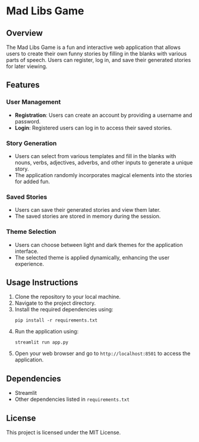 # Mad Libs Game

## Overview
The Mad Libs Game is a fun and interactive web application that allows users to create their own funny stories by filling in the blanks with various parts of speech. Users can register, log in, and save their generated stories for later viewing.

## Features

### User Management
- **Registration**: Users can create an account by providing a username and password.
- **Login**: Registered users can log in to access their saved stories.

### Story Generation
- Users can select from various templates and fill in the blanks with nouns, verbs, adjectives, adverbs, and other inputs to generate a unique story.
- The application randomly incorporates magical elements into the stories for added fun.

### Saved Stories
- Users can save their generated stories and view them later.
- The saved stories are stored in memory during the session.

### Theme Selection
- Users can choose between light and dark themes for the application interface.
- The selected theme is applied dynamically, enhancing the user experience.

## Usage Instructions
1. Clone the repository to your local machine.
2. Navigate to the project directory.
3. Install the required dependencies using:
   ```
   pip install -r requirements.txt
   ```
4. Run the application using:
   ```
   streamlit run app.py
   ```
5. Open your web browser and go to `http://localhost:8501` to access the application.

## Dependencies
- Streamlit
- Other dependencies listed in `requirements.txt`

## License
This project is licensed under the MIT License.
